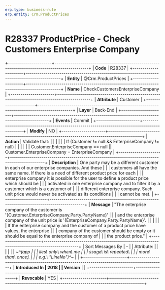 ```yaml
---
erp.type: business-rule
erp.entity: Crm.ProductPrices
---
```


# R28337 ProductPrice - Check Customers Enterprise Company
+----------------------+-----------------------------------------------------------------------------------------------+
| **Code**             | R28337                                                                                        |
+----------------------+-----------------------------------------------------------------------------------------------+
| **Entity**           | @Crm.ProductPrices                                                                                  |
+----------------------+-----------------------------------------------------------------------------------------------+
| **Name**             | CheckCustomersEnterpriseCompany                                                               |
+----------------------+-----------------------------------------------------------------------------------------------+
| **Attribute**        | Customer                                                                                      |
+----------------------+-----------------------------------------------------------------------------------------------+
| **Layer**            | Back-End                                                                                      |
+----------------------+-----------------------------------------------------------------------------------------------+
| **Events**           | Commit                                                                                        |
+----------------------+-----------------------------------------------------------------------------------------------+
| **Modify**           | NO                                                                                            |
+----------------------+-----------------------------------------------------------------------------------------------+
| **Action**           | Validate that:                                                                                |
|                      |                                                                                               |
|                      | If (Customer != null && EnterpriseCompany != null)                                            |
|                      |                                                                                               |
|                      | Customer.EnterpriseCompany == null \|\| Customer.EnterpriseCompany = EnterpriseCompany        |
+----------------------+-----------------------------------------------------------------------------------------------+
| **Description**      | One party may be a different customer in each of our enterprise companies. And these          |
|                      | customers all have the same name. If there is a need of different product price for each      |
|                      | enterprise company it is possible for the user to define a product price which should be      |
|                      | activated in one enterprise company and to filter it by a customer which is a customer of     |
|                      | different enterprise company. Such unit price would never be activated as its conditions      |
|                      | cannot be met.                                                                                |
+----------------------+-----------------------------------------------------------------------------------------------+
| **Message**          | \"The enterprise company of the customer is \'{Customer.EnterpriseCompany.Party.PartyName}\'  |
|                      | and the enterprise company of the unit price is \'{EnterpriseCompany.Party.PartyName}\'.      |
|                      |                                                                                               |
|                      | If the enterprise company and the customer of a product price have values, the enterprise     |
|                      | company of the customer should be empty or it should be equal to the enterprise company of    |
|                      | the product price.\"                                                                          |
+----------------------+-----------------------------------------------------------------------------------------------+
| Sort Messages By     | \-                                                                                            |
| Attribute:           |                                                                                               |
|                      |                                                                                               |
| *~^(app              |                                                                                               |
| lies\ only\ when\ me |                                                                                               |
| ssage\ is\ repeated\ |                                                                                               |
|  more\ than\ once;\  |                                                                                               |
| e.g.\ \"LineNo\")^~* |                                                                                               |
+----------------------+-----------------------------------------------------------------------------------------------+
| **Introduced In      | 2018                                                                                          |
| Version**            |                                                                                               |
+----------------------+-----------------------------------------------------------------------------------------------+
| **Revocable**        | YES                                                                                           |
+----------------------+-----------------------------------------------------------------------------------------------+

  

  

  
